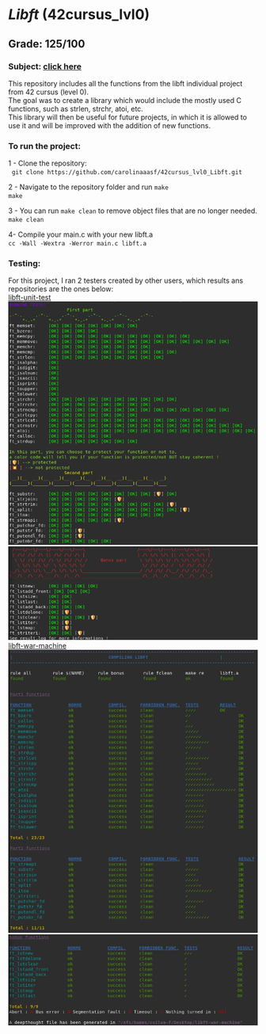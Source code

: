 # *Libft* (42cursus_lvl0)
## Grade: 125/100
### Subject: [click here](Extras/en.subject.pdf)

This repository includes all the functions from the libft individual project from 42 cursus (level 0).<br />
The goal was to create a library which would include the mostly used C functions, such as strlen, strchr, atoi, etc.<br />
This library will then be useful for future projects, in which it is allowed to use it and will be improved with the addition of new functions.<br />

### To run the project:
1 - Clone the repository:<br />
` git clone https://github.com/carolinaaasf/42cursus_lvl0_Libft.git`

2 - Navigate to the repository folder and run `make`<br />
`make`<br />

3 - You can run `make clean` to remove object files that are no longer needed.<br />
`make clean` <br />

4- Compile your main.c with your new libft.a <br />
`cc -Wall -Wextra -Werror main.c libft.a`

### Testing:
For this project, I ran 2 testers created by other users, which results ans repositories are the ones below:<br />
[libft-unit-test](https://github.com/alelievr/libft-unit-test) <br />
![Alt text](Extras/unit_test_mandatory.png "unit_test_mandatory") <br />
![Alt text](Extras/unit_test_bonus.png "unit_test_bonus") <br />
[libft-war-machine](https://github.com/0x050f/libft-war-machine) <br />
![Alt text](Extras/war_machine_mandatory.png "war_machine_mandatory") <br />
![Alt text](Extras/war_machine_bonus.png "war_machine_bonus") <br />
